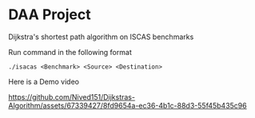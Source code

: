 # DAA Project
 Dijkstra's shortest path algorithm on ISCAS benchmarks

 Run command in the following format

 ```
 ./isacas <Benchmark> <Source> <Destination>
 ```

Here is a Demo video

https://github.com/Nived151/Dijkstras-Algorithm/assets/67339427/8fd9654a-ec36-4b1c-88d3-55f45b435c96
